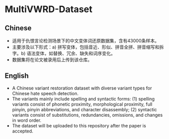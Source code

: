 # MultiVWRD-Dataset

## Chinese
* 适用于仇恨言论检测场景下的中文变体词还原数据集，含有43000条样本。
* 主要涉及以下形式：a) 拼写变体，包括音近、形似、拼音全拼、拼音缩写和拆字。b) 语法变体，如替换、冗余、缺失和词序变化。
* 数据集将在论文被录用后上传到该仓库。

## English
* A Chinese variant restoration dataset with diverse variant types for Chinese hate speech detection.
* The variants mainly include spelling and syntactic forms: (1) spelling variants consist of phonetic proximity, morphological proximity, full pinyin, pinyin abbreviations, and character disassembly; (2) syntactic variants consist of substitutions, redundancies, omissions, and changes in word order.
* The dataset will be uploaded to this repository after the paper is accepted.
